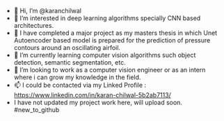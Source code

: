 - 👋 Hi, I’m @karanchilwal
- 👀 I’m interested in deep learning algorithms specially CNN based architectures.
- 🌱 I have completed a major project as my masters thesis in which Unet Autoencoder based model is prepared for the prediction of pressure contours around an oscillating airfoil.
- 🌱 I’m currently learning computer vision algorithms such object detection, semantic segmentation, etc.
- 💞️ I’m looking to work as a computer vision engineer or as an intern where i can grow my knowledge in the field.
- 📫 I could be contacted via my Linked Profile : https://www.linkedin.com/in/karan-chilwal-5b2ab7113/
- I have not updated my project work here, will upload soon. #new_to_github

<!---
karanchilwal/karanchilwal is a ✨ special ✨ repository because its `README.md` (this file) appears on your GitHub profile.
You can click the Preview link to take a look at your changes.
--->

